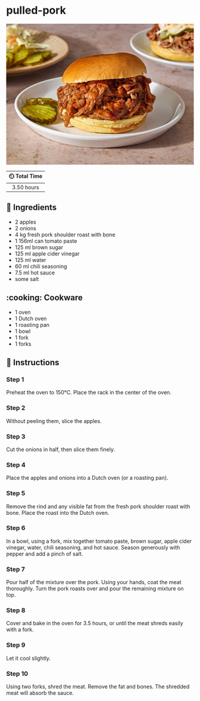 # pulled-pork

![pulled-pork](pulled-pork.jpg)

| :timer_clock: Total Time |
|:-----------------------: |
| 3.50 hours |

## :salt: Ingredients

- 2 apples
- 2 onions
- 4 kg fresh pork shoulder roast with bone
- 1 156ml can tomato paste
- 125 ml brown sugar
- 125 ml apple cider vinegar
- 125 ml water
- 60 ml chili seasoning
- 7.5 ml hot sauce
- some salt

## :cooking: Cookware

- 1 oven
- 1 Dutch oven
- 1 roasting pan
- 1 bowl
- 1 fork
- 1 forks

## :pencil: Instructions

### Step 1

Preheat the oven to 150°C. Place the rack in the center of the oven.

### Step 2

Without peeling them, slice the apples.

### Step 3

Cut the onions in half, then slice them finely.

### Step 4

Place the apples and onions into a Dutch oven (or a roasting pan).

### Step 5

Remove the rind and any visible fat from the fresh pork shoulder roast with bone. Place the roast into the Dutch oven.

### Step 6

In a bowl, using a fork, mix together tomato paste, brown sugar, apple cider vinegar, water, chili seasoning, and hot
sauce. Season generously with pepper and add a pinch of salt.

### Step 7

Pour half of the mixture over the pork. Using your hands, coat the meat thoroughly. Turn the pork roasts over and pour
the remaining mixture on top.

### Step 8

Cover and bake in the oven for 3.5 hours, or until the meat shreds easily with a fork.

### Step 9

Let it cool slightly.

### Step 10

Using two forks, shred the meat. Remove the fat and bones. The shredded meat will absorb the sauce.

